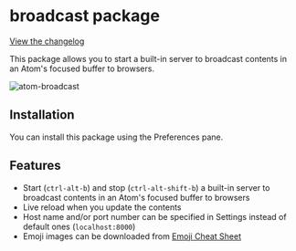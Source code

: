# broadcast package

[View the changelog](https://github.com/eqot/atom-broadcast/blob/master/CHANGELOG.md)

This package allows you to start a built-in server to broadcast contents in an Atom's focused buffer to browsers.

![atom-broadcast](https://dl.dropboxusercontent.com/u/972960/Documents/atom/atom-broadcast/atom-broadcast.gif)


## Installation

You can install this package using the Preferences pane.


## Features

* Start (```ctrl-alt-b```) and stop (```ctrl-alt-shift-b```) a built-in server to broadcast contents in an Atom's focused buffer to browsers
* Live reload when you update the contents
* Host name and/or port number can be specified in Settings instead of default ones (```localhost:8000```)
* Emoji images can be downloaded from [Emoji Cheat Sheet](http://www.emoji-cheat-sheet.com/)
